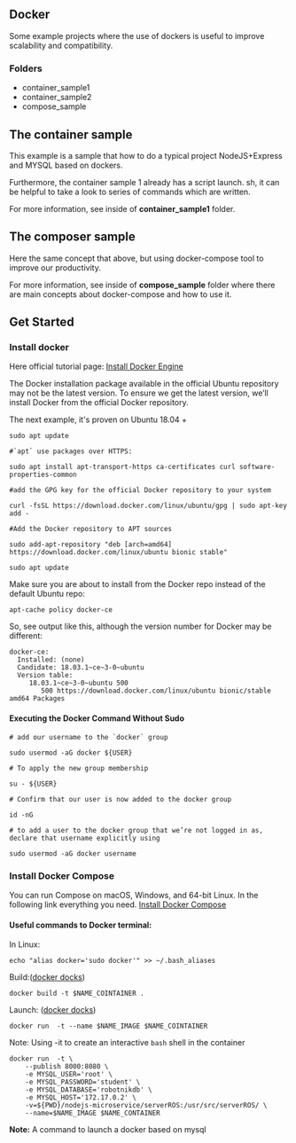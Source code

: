 ## Docker

Some example projects where the use of dockers is useful to improve scalability and compatibility.

### Folders

- container_sample1
- container_sample2
- compose_sample

## The container sample

This example is a sample that how to do a typical project NodeJS+Express and MYSQL based on dockers.

Furthermore, the container sample 1 already has a script launch. sh, it can be helpful  to take a look to series of commands which are written.

For more information, see inside of **container_sample1** folder.

## The composer sample

Here the same concept that above, but using docker-compose tool to improve our productivity. 

For more information, see inside of **compose_sample** folder where there are main concepts about docker-compose and how to use it.



 ## Get Started



### Install docker

Here official tutorial page:  [Install Docker Engine](https://docs.docker.com/engine/install/)

The Docker installation package available in the official Ubuntu repository may not be the latest version. To ensure we get the latest version, we’ll install Docker from the official Docker repository.

The next example, it's proven on Ubuntu 18.04 +

```shell
sudo apt update

#`apt` use packages over HTTPS:

sudo apt install apt-transport-https ca-certificates curl software-properties-common

#add the GPG key for the official Docker repository to your system

curl -fsSL https://download.docker.com/linux/ubuntu/gpg | sudo apt-key add -

#Add the Docker repository to APT sources

sudo add-apt-repository "deb [arch=amd64] https://download.docker.com/linux/ubuntu bionic stable"

sudo apt update
```

Make sure you are about to install from the Docker repo instead of the default Ubuntu repo:

```shell
apt-cache policy docker-ce
```

So, see output like this, although the version number for Docker may be different:

```shell
docker-ce:
  Installed: (none)
  Candidate: 18.03.1~ce~3-0~ubuntu
  Version table:
     18.03.1~ce~3-0~ubuntu 500
        500 https://download.docker.com/linux/ubuntu bionic/stable amd64 Packages
```



#### Executing the Docker Command Without Sudo

```shell
# add our username to the `docker` group

sudo usermod -aG docker ${USER}

# To apply the new group membership

su - ${USER}

# Confirm that our user is now added to the docker group 

id -nG

# to add a user to the docker group that we’re not logged in as, declare that username explicitly using

sudo usermod -aG docker username

```



### Install Docker Compose

You can run Compose on macOS, Windows, and 64-bit Linux. In the following link everything you need.  [Install Docker Compose](https://docs.docker.com/compose/install/)



#### Useful commands to Docker terminal:

In Linux:

```shell
echo "alias docker='sudo docker'" >> ~/.bash_aliases
```

Build:([docker docks](https://docs.docker.com/engine/reference/commandline/build/))

```
docker build -t $NAME_COINTAINER .
```

Launch: ([docker docks](https://docs.docker.com/engine/reference/commandline/run/))

```
docker run  -t --name $NAME_IMAGE $NAME_COINTAINER
```

Note: Using -it to create an interactive `bash` shell in the container

```shell
docker run  -t \
	--publish 8000:8080 \
	-e MYSQL_USER='root' \
	-e MYSQL_PASSWORD='student' \
	-e MYSQL_DATABASE='robotnikdb' \
	-e MYSQL_HOST='172.17.0.2' \
	-v=${PWD}/nodejs-microservice/serverROS:/usr/src/serverROS/ \
	--name=$NAME_IMAGE $NAME_CONTAINER
```

**Note:** A command to launch a docker based on mysql




